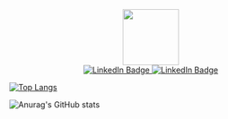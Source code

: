 
<div id="header" align="center">
  <img src="https://media.giphy.com/media/M9gbBd9nbDrOTu1Mqx/giphy.gif" height="100"/>
</div>
<div id="badges" align="center">
  <a href="https://www.linkedin.com/in/beki-imanuil-aa6a24219/">
    <img src="https://img.shields.io/badge/LinkedIn-blue?style=for-the-badge&logo=linkedin&logoColor=white" alt="LinkedIn Badge"/>
  </a>
  <a href="https://t.me/beki_imanuil">
    <img src="https://img.shields.io/badge/Telegram-blue?style=for-the-badge&logo=Telegram&color=white" alt="LinkedIn Badge"/>
  </a>
</div align="center">
<div >
  <img src="https://komarev.com/ghpvc/?username=Beki95&style=flat-square&color=blue" alt=""/>
</div>
  


[![Top Langs](https://github-readme-stats.vercel.app/api/top-langs/?username=Beki95&layout=compact)](https://github.com/anuraghazra/github-readme-stats)

![Anurag's GitHub stats](https://github-readme-stats.vercel.app/api?username=Beki95&show_icons=true&theme=radical)
<!--
**Beki95/Beki95** is a ✨ _special_ ✨ repository because its `README.md` (this file) appears on your GitHub profile.

Here are some ideas to get you started:


- 🔭 I’m currently working on ...
- 🌱 I’m currently learning ...
- 👯 I’m looking to collaborate on ...
- 🤔 I’m looking for help with ...
- 💬 Ask me about ...
- 📫 How to reach me: ...
- 😄 Pronouns: ...
- ⚡ Fun fact: ...
-->
